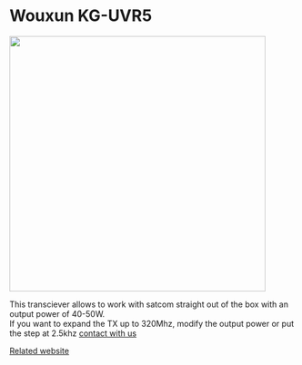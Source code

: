 # Wouxun KG-UVR5

<img height="450" src="/../_img/radios/uvr5.png" />

This transciever allows to work with satcom straight out of the box with an output power of 40-50W.  
If you want to expand the TX up to 320Mhz, modify the output power or put the step at 2.5khz [contact with us](https://t.me/satcom_radio)  

[Related website](https://www.wouxunshop.com/Dual-Frequency-Car-Mobile-Radio-KG-UVR5-p1476572.html)